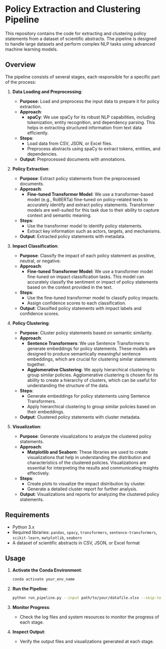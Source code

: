 
# Policy Extraction and Clustering Pipeline

This repository contains the code for extracting and clustering policy statements from a dataset of scientific abstracts. The pipeline is designed to handle large datasets and perform complex NLP tasks using advanced machine learning models.

## Overview

The pipeline consists of several stages, each responsible for a specific part of the process:

1. **Data Loading and Preprocessing**:
   - **Purpose**: Load and preprocess the input data to prepare it for policy extraction.
   - **Approach**:
     - **spaCy**: We use spaCy for its robust NLP capabilities, including tokenization, entity recognition, and dependency parsing. This helps in extracting structured information from text data efficiently.
   - **Steps**:
     - Load data from CSV, JSON, or Excel files.
     - Preprocess abstracts using spaCy to extract tokens, entities, and dependencies.
   - **Output**: Preprocessed documents with annotations.

2. **Policy Extraction**:
   - **Purpose**: Extract policy statements from the preprocessed documents.
   - **Approach**:
     - **Fine-tuned Transformer Model**: We use a transformer-based model (e.g., RoBERTa) fine-tuned on policy-related texts to accurately identify and extract policy statements. Transformer models are well-suited for this task due to their ability to capture context and semantic meaning.
   - **Steps**:
     - Use the transformer model to identify policy statements.
     - Extract key information such as actors, targets, and mechanisms.
   - **Output**: Extracted policy statements with metadata.

3. **Impact Classification**:
   - **Purpose**: Classify the impact of each policy statement as positive, neutral, or negative.
   - **Approach**:
     - **Fine-tuned Transformer Model**: We use a transformer model fine-tuned on impact classification tasks. This model can accurately classify the sentiment or impact of policy statements based on the context provided in the text.
   - **Steps**:
     - Use the fine-tuned transformer model to classify policy impacts.
     - Assign confidence scores to each classification.
   - **Output**: Classified policy statements with impact labels and confidence scores.

4. **Policy Clustering**:
   - **Purpose**: Cluster policy statements based on semantic similarity.
   - **Approach**:
     - **Sentence Transformers**: We use Sentence Transformers to generate embeddings for policy statements. These models are designed to produce semantically meaningful sentence embeddings, which are crucial for clustering similar statements together.
     - **Agglomerative Clustering**: We apply hierarchical clustering to group similar policies. Agglomerative clustering is chosen for its ability to create a hierarchy of clusters, which can be useful for understanding the structure of the data.
   - **Steps**:
     - Generate embeddings for policy statements using Sentence Transformers.
     - Apply hierarchical clustering to group similar policies based on their embeddings.
   - **Output**: Clustered policy statements with cluster metadata.

5. **Visualization**:
   - **Purpose**: Generate visualizations to analyze the clustered policy statements.
   - **Approach**:
     - **Matplotlib and Seaborn**: These libraries are used to create visualizations that help in understanding the distribution and characteristics of the clustered policies. Visualizations are essential for interpreting the results and communicating insights effectively.
   - **Steps**:
     - Create plots to visualize the impact distribution by cluster.
     - Generate a detailed cluster report for further analysis.
   - **Output**: Visualizations and reports for analyzing the clustered policy statements.

## Requirements

- Python 3.x
- Required libraries: `pandas`, `spacy`, `transformers`, `sentence-transformers`, `scikit-learn`, `matplotlib`, `seaborn`
- A dataset of scientific abstracts in CSV, JSON, or Excel format

## Usage

1. **Activate the Conda Environment**:
   ```bash
   conda activate your_env_name
   ```

2. **Run the Pipeline**:
   ```bash
   python run_pipeline.py --input path/to/your/datafile.xlsx --skip-to load
   ```

3. **Monitor Progress**:
   - Check the log files and system resources to monitor the progress of each stage.

4. **Inspect Output**:
   - Verify the output files and visualizations generated at each stage.